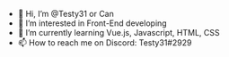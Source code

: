 - 👋 Hi, I’m @Testy31 or Can
- 👀 I’m interested in Front-End developing
- 🌱 I’m currently learning Vue.js, Javascript, HTML, CSS
- 📫 How to reach me on Discord: Testy31#2929

<!---
Testy31/Testy31 is a ✨ special ✨ repository because its `README.md` (this file) appears on your GitHub profile.
You can click the Preview link to take a look at your changes.
--->
